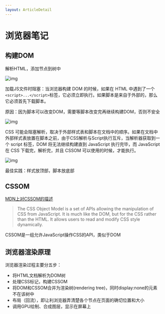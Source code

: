 ```yaml
---
layout: ArticleDetail
---
```


# 浏览器笔记

## 构建DOM

解析HTML，添加节点到树中

![img](http://p0.qhimg.com/t01e1ff266d0b355d62.gif)

加载JS文件时阻塞：当浏览器构建 DOM 的时候，如果在 HTML 中遇到了一个 `<script>...</script>`标签，它必须立即执行。如果脚本是来自于外部的，那么它必须首先下载脚本。

原因：因为脚本可以改变DOM，需要等脚本改变完再继续构建DOM，否则不安全

![img](http://p0.qhimg.com/t01e3b5f9d1aaa24fea.gif)

CSS 可能会阻塞解析，取决于外部样式表和脚本在文档中的顺序。如果在文档中外部样式表放置在脚本之前，由于CSS解析与Script执行互斥，当解析器获取到一个 script 标签，DOM 将无法继续构建直到 JavaScript 执行完毕，而 JavaScript 在 CSS 下载完，解析完，并且 CSSOM 可以使用的时候，才能执行。

![img](http://p0.qhimg.com/t011e23f55c658b7ba2.png)

最佳实践：样式放顶部，脚本放底部



## CSSOM

[MDN上对CSSOM的描述](https://developer.mozilla.org/en-US/docs/Web/API/CSS_Object_Model)

> The CSS Object Model is a set of APIs allowing the manipulation of CSS from JavaScript. It is much like the DOM, but for the CSS rather than the HTML. It allows users to read and modify CSS style dynamically.

CSSOM是一组允许JavaScript操作CSS的API，类似于DOM



## 浏览器渲染原理

浏览器渲染过程主要分五步：

- 将HTML文档解析为DOM树
- 处理CSS标记，构建CSSOM
- 将DOM和CSSOM合并为渲染树(rendering tree)，同时display:none的元素不在该树中
- 布局（回流），即让利浏览器弄清楚各个节点在页面的确切位置和大小
- 调用GPU绘制、合成图层，显示在屏幕上

